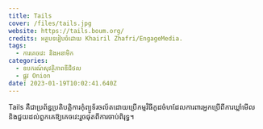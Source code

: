 ```yaml
---
title: Tails
cover: /files/tails.jpg
website: https://tails.boum.org/
credits: អត្ថបទរៀបចំដោយ Khairil Zhafri/EngageMedia.
tags:
  - ការគេចវេះ និងអនាមិក
categories:
  - ឧបករណ៍សុវត្ថិភាពឌីជីថល
  - ផ្លូវ Onion
date: 2023-01-19T10:02:41.640Z
---
```

Tails គឺជាប្រព័ន្ធប្រតិបត្តិការកុំព្យូទ័រចល័តដោយប្រើកម្មវិធីកូដចំហដែលការពារអ្នកប្រើពីការឃ្លាំមើល និងជួយដល់ពួកគេឱ្យគេចវេះរួចផុតពីការចាប់ពិរុទ្ធ។